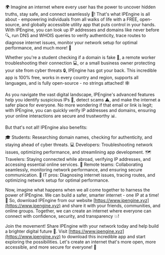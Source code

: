🌍 Imagine an internet where every user has the power to uncover hidden truths, stay safe, and connect seamlessly 📡! That's what IPEngine is all about - empowering individuals from all walks of life with a FREE, open-source, and globally accessible utility app that puts control in your hands. With IPEngine, you can look up IP addresses and domains like never before 🔍, run DNS and WHOIS queries to verify authenticity, trace routes to diagnose internet issues, monitor your network setup for optimal performance, and much more! 🚀

Whether you're a student checking if a domain is fake 🤔, a remote worker troubleshooting their connection 💻, or a small business owner protecting your site from cyber threats 🔒, IPEngine has got your back. This incredible app is 100% free, works in every country and region, supports all languages, and is fully open-source - no strings attached! 🕸️

As you navigate the vast digital landscape, IPEngine's advanced features help you identify suspicious IPs 👀, detect scams ⚠️, and make the internet a safer place for everyone. No more wondering if that email or link is legit; with IPEngine, you can quickly verify IP addresses and domains, ensuring your online interactions are secure and trustworthy 📊.

But that's not all! IPEngine also benefits:

🎓 Students: Researching domain names, checking for authenticity, and staying ahead of cyber threats.
💻 Developers: Troubleshooting network issues, optimizing performance, and streamlining app development.
🗺️ Travelers: Staying connected while abroad, verifying IP addresses, and accessing essential online services.
👥 Remote teams: Collaborating seamlessly, monitoring network performance, and ensuring secure communication.
🏢 IT pros: Diagnosing internet issues, tracing routes, and optimizing network setup for optimal performance.

Now, imagine what happens when we all come together to harness the power of IPEngine. We can build a safer, smarter internet - one IP at a time! 🌟 So, download IPEngine from our website [https://www.ipengine.xyz](https://www.ipengine.xyz) and share it with your friends, communities, and online groups. Together, we can create an internet where everyone can connect with confidence, security, and transparency 💥!

Join the movement! Share IPEngine with your network today and help build a brighter digital future 🌟. Visit [https://www.ipengine.xyz](https://www.ipengine.xyz) to download this incredible app and start exploring the possibilities. Let's create an internet that's more open, more accessible, and more secure for everyone! 💪